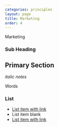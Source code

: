 ```yaml
---
categories: principles
layout: page
title: Marketing
order: 4
---
```


Marketing

### Sub Heading


## Primary Section

_italic notes_

Words



### List
* [List item with link](http://bbc.com)
* List item blank
* [List item with link](http://bbc.com)
